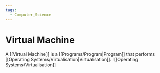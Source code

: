```yaml
---
tags:
  - Computer_Science
---
```

# Virtual Machine
A [[Virtual Machine]] is a [[Programs/Program|Program]] that performs [[Operating Systems/Virtualisation|Virtualisation]].
![[Operating Systems/Virtualisation]]
